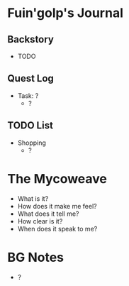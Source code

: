 # Fuin'golp's Journal

## Backstory
- TODO

## Quest Log
- Task: ?
    - ?

## TODO List
- Shopping
    - ?

# The Mycoweave
- What is it?
- How does it make me feel?
- What does it tell me?
- How clear is it?
- When does it speak to me?

# BG Notes
- ?
